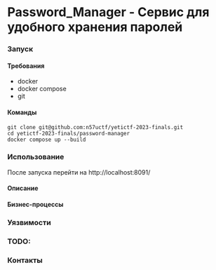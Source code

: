 # Password_Manager - Сервис для удобного хранения паролей

### Запуск

#### Требования

- docker
- docker compose
- git

#### Команды
```
git clone git@github.com:n57uctf/yetictf-2023-finals.git
cd yetictf-2023-finals/password-manager
docker compose up --build
```

### Использование

После запуска перейти на http://localhost:8091/


#### Описание



#### Бизнес-процессы



### Уязвимости



### TODO:




### Контакты

